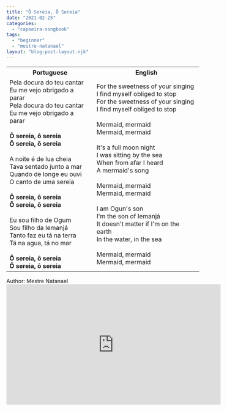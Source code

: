 ```yaml
---
title: "Ô Sereia, Ô Sereia"
date: "2021-02-25"
categories: 
  - "capoeira-songbook"
tags: 
  - "beginner"
  - "mestre-natanael"
layout: "blog-post-layout.njk"
---
```


<table class="capoeira-table">
    <tr class="header-row">
        <th>Portuguese</th>
        <th>English</th>
    </tr>
    <tr>
        <td>Pela docura do teu cantar<br>
Eu me vejo obrigado a parar<br>
Pela docura do teu cantar<br>
Eu me vejo obrigado a parar<br>
<br>
<strong>Ô sereia, ô sereia<br>
Ô sereia, ô sereia</strong><br>
<br>
A noite é de lua cheia<br>
Tava sentado junto a mar<br>
Quando de longe eu ouvi<br>
O canto de uma sereia<br>
<br>
<strong>Ô sereia, ô sereia<br>
Ô sereia, ô sereia</strong><br>
<br>
Eu sou filho de Ogum<br>
Sou filho da Iemanjá<br>
Tanto faz eu tá na terra<br>
Tá na agua, tá no mar<br>
<br>
<strong>Ô sereia, ô sereia<br>
Ô sereia, ô sereia</strong></td>
        <td>For the sweetness of your singing<br>
I find myself obliged to stop<br>
For the sweetness of your singing<br>
I find myself obliged to stop<br>
<br>
Mermaid, mermaid<br>
Mermaid, mermaid<br>
<br>
It's a full moon night<br>
I was sitting by the sea<br>
When from afar I heard<br>
A mermaid's song<br>
<br>
Mermaid, mermaid<br>
Mermaid, mermaid<br>
<br>
I am Ogun's son<br>
I'm the son of Iemanjá<br>
It doesn't matter if I'm on the earth<br>
In the water, in the sea<br>
<br>
Mermaid, mermaid<br>
Mermaid, mermaid</td>
    </tr>
</table>

<figcaption>
Author: Mestre Natanael
</figcaption>

<iframe width="560" height="315" src="https://www.youtube.com/embed/uxCn8u6J5zI" title="YouTube video player" frameborder="0" allow="accelerometer; autoplay; clipboard-write; encrypted-media; gyroscope; picture-in-picture" allowfullscreen></iframe>
